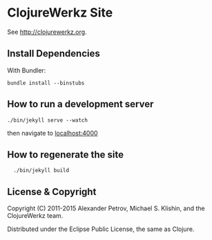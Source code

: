 # ClojureWerkz Site

See http://clojurewerkz.org.


## Install Dependencies

With Bundler:

    bundle install --binstubs

## How to run a development server

    ./bin/jekyll serve --watch

then navigate to [localhost:4000](http://localhost:4000)

## How to regenerate the site

      ./bin/jekyll build

## License & Copyright

Copyright (C) 2011-2015 Alexander Petrov, Michael S. Klishin, and the ClojureWerkz team.

Distributed under the Eclipse Public License, the same as Clojure.
